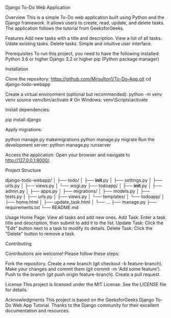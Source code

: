 Django To-Do Web Application

Overview
This is a simple To-Do web application built using Python and the Django framework. It allows users to create, read, update, and delete tasks. The application follows the tutorial from GeeksforGeeks.

Features
  Add new tasks with a title and description.
  View a list of all tasks.
  Udate existing tasks.
  Delete tasks.
  Simple and intuitive user interface.

Prerequisites
To run this project, you need to have the following installed:
  Python 3.6 or higher
  Django 3.2 or higher
  pip (Python package manager)

Installation

Clone the repository:
  https://github.com/Mirsulton1/To-Do-App.git
  cd django-todo-webapp

Create a virtual environment (optional but recommended):
  python -m venv venv
  source venv/bin/activate  # On Windows: venv\Scripts\activate

Install dependencies:

  pip install django

Apply migrations:

  python manage.py makemigrations
  python manage.py migrate
  Run the development server:
  python manage.py runserver

Access the application: Open your browser and navigate to http://127.0.0.1:8000/.

Project Structure

django-todo-webapp/
│
├── todo/
│   ├── __init__.py
│   ├── settings.py
│   ├── urls.py
│   ├── views.py
│   └── wsgi.py
├── todoapp/
│   ├── __init__.py
│   ├── admin.py
│   ├── apps.py
│   ├── migrations/
│   ├── models.py
│   ├── tests.py
│   ├── urls.py
│   ├── views.py
│   └── templates/
│       └── todoapp/
│           ├── home.html
│           ├── update_task.html
│           └── ...
├── manage.py
├── requirements.txt
└── README.md

Usage
  Home Page: View all tasks and add new ones.
  Add Task: Enter a task title and description, then submit to add it to the list.
  Update Task: Click the "Edit" button next to a task to modify its details.
  Delete Task: Click the "Delete" button to remove a task.

Contributing

Contributions are welcome! Please follow these steps:

Fork the repository.
  Create a new branch (git checkout -b feature-branch).
  Make your changes and commit them (git commit -m 'Add some feature').
  Push to the branch (git push origin feature-branch).
  Create a pull request.

License
This project is licensed under the MIT License. See the LICENSE file for details.

Acknowledgments
  This project is based on the GeeksforGeeks Django To-Do Web App Tutorial.
  Thanks to the Django community for their excellent documentation and resources.
